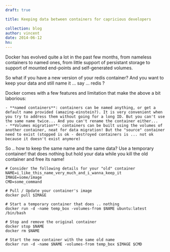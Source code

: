 ```yaml
---
draft: true

title: Keeping data between containers for capricious developers

collection: blog
author: vincent
date: 2014-06-12
hn: 
---
```


Docker has evolved quite a lot in the past few months, from nameless containers to named ones, from little support of persistant storage to support of mounted end-points and self-generated volumes.

So what if you have a new version of your redis container? And you want to keep your data and still name it ... say ... redis ?

Docker comes with a few features and limitation that make the above a bit laborious:

    - **named containers**: containers can be named anything, or get a default name provided (amazing-einstein?). It is very convenient when you try to address them without going for a long ID. But you can't use the same name twice... And you can't rename the container either...
    - **Volumes migration**: containers can be built using the volumes of another container, neat for data migration! But the "source" container need to exist (stopped is ok - destroyed containers is ... not ok because it doesn't exist anymore)

So .. how to keep the same name and the same data? Use a temporary container! that does nothing but hold your data while you kill the old container and free its name!

```
# Consider the following details for your "old" container
NAME=i_like_this_name_very_much_and_i_wanna_keep_it
IMAGE=some/image
CMD=some_command

# Pull / Update your container's image
docker pull $IMAGE

# Start a temporary container that does .. nothing
docker run -d -name temp_box -volumes-from $NAME ubuntu:latest /bin/bash

# Stop and remove the original container
docker stop $NAME
docker rm $NAME

# Start the new container with the same old name
docker run -d -name $NAME -volumes-from temp_box $IMAGE $CMD
```
